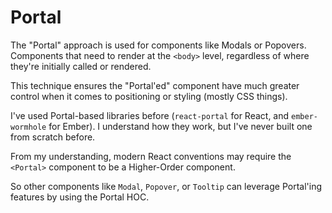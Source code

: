 # Portal

The "Portal" approach is used for components like Modals or Popovers. Components that need to render at the `<body>` level, regardless of where they're initially called or rendered.

This technique ensures the "Portal'ed" component have much greater control when it comes to positioning or styling (mostly CSS things).

I've used Portal-based libraries before (`react-portal` for React, and `ember-wormhole` for Ember). I understand how they work, but I've never built one from scratch before.

From my understanding, modern React conventions may require the `<Portal>` component to be a Higher-Order component.

So other components like `Modal`, `Popover`, or `Tooltip` can leverage Portal'ing features by using the Portal HOC.
